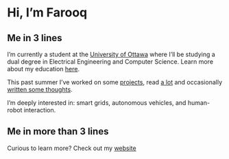 # Hi, I’m Farooq

## Me in 3 lines

I’m currently a student at the [University of Ottawa](https://www.notion.so/Read-me-file-33977fdf867441f5b7bb78f9a6e96c8c?pvs=21) where I’ll be studying a dual degree in Electrical Engineering and Computer Science. Learn more about my education [here](https://www.uottawa.ca/faculty-engineering/school-electrical-engineering-computer-science).

This past summer I’ve worked on some [projects](http://farooqqureshi.com/work), read [a lot](https://www.notion.so/Books-I-ve-read-for-website-4fd47710be904e2a94df6eea48fbb5fa?pvs=21) and occasionally [written some thoughts](http://fq.bearblog.dev). 

I’m deeply interested in: smart grids, autonomous vehicles, and human-robot interaction. 

## Me in more than 3 lines

Curious to learn more? Check out my [website](http://farooqqureshi.com)

